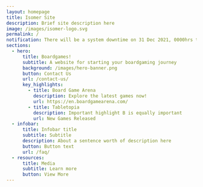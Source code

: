 ```yaml
---
layout: homepage
title: Isomer Site
description: Brief site description here
image: /images/isomer-logo.svg
permalink: /
notification: There will be a system downtime on 31 Dec 2021, 0000hrs to 0500hrs.
sections:
  - hero:
      title: Boardgames!
      subtitle: A website for starting your boardgaming journey
      background: /images/hero-banner.png
      button: Contact Us
      url: /contact-us/
      key_highlights:
        - title: Board Game Arena
          description: Explore the latest games now!
          url: https://en.boardgamearena.com/
        - title: Tabletopia
          description: Important highlight B is equally important
          url: New Games Released
  - infobar:
      title: Infobar title
      subtitle: Subtitle
      description: About a sentence worth of description here
      button: Button text
      url: /faq/
  - resources:
      title: Media
      subtitle: Learn more
      button: View More
---
```

